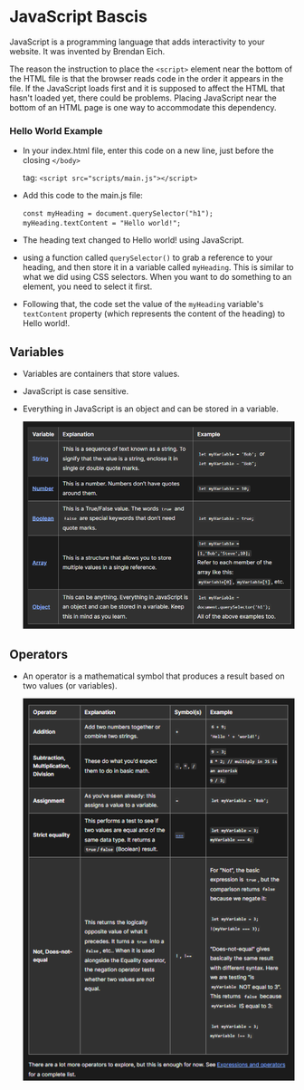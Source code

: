 
# JavaScript Bascis

JavaScript is a programming language that adds interactivity to your website. It was invented by Brendan Eich.

The reason the instruction to place the `<script>` element near the bottom of the HTML file is that the browser reads code in the order it appears in the file. If the JavaScript loads first and it is supposed to affect the HTML that hasn't loaded yet, there could be problems. Placing JavaScript near the bottom of an HTML page is one way to accommodate this dependency. 

### Hello World Example

- In your index.html file, enter this code on a new line, just before the closing `</body>` 

  tag: `<script src="scripts/main.js"></script>`
- Add this code to the main.js file:

  `const myHeading = document.querySelector("h1");
   myHeading.textContent = "Hello world!";`

- The heading text changed to Hello world! using JavaScript. 

- using a function called `querySelector()` to grab a reference to your heading, and then store it in a variable called `myHeading`. This is similar to what we did using CSS selectors. When you want to do something to an element, you need to select it first.
- Following that, the code set the value of the `myHeading` variable's `textContent` property (which represents the content of the heading) to Hello world!.


## Variables

- Variables are containers that store values. 
- JavaScript is case sensitive. 
- Everything in JavaScript is an object and can be stored in a variable. 

  ![Alt text](image.png)

## Operators

- An operator is a mathematical symbol that produces a result based on two values (or variables).
 
  ![Alt text](image-1.png)













